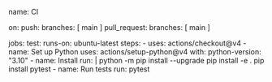 
name: CI

on:
  push:
    branches: [ main ]
  pull_request:
    branches: [ main ]

jobs:
  test:
    runs-on: ubuntu-latest
    steps:
      - uses: actions/checkout@v4
      - name: Set up Python
        uses: actions/setup-python@v4
        with:
          python-version: "3.10"
      - name: Install
        run: |
          python -m pip install --upgrade 
          pip install -e .
          pip install pytest
      - name: Run tests
        run: pytest 
